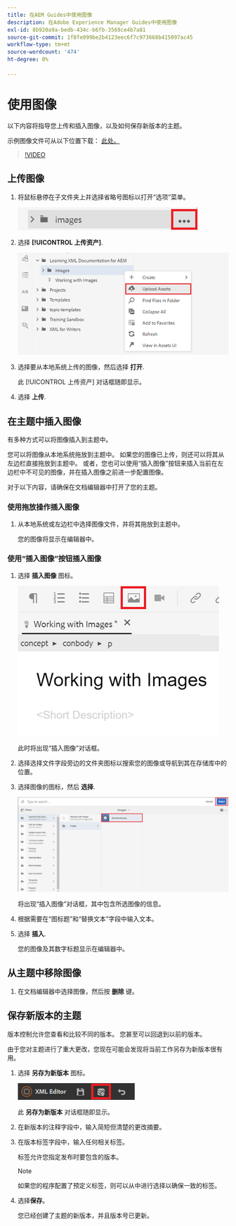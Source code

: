 ```yaml
---
title: 在AEM Guides中使用图像
description: 在Adobe Experience Manager Guides中使用图像
exl-id: 8b920a9a-bedb-434c-b6fb-3569ce4b7a81
source-git-commit: 1f8fe099be2b4123eec6f7c973668b415097ac45
workflow-type: tm+mt
source-wordcount: '474'
ht-degree: 0%

---
```


# 使用图像

以下内容将指导您上传和插入图像，以及如何保存新版本的主题。

示例图像文件可从以下位置下载： [此处。](assets/working-with-images/SignInScreen.png)

>[!VIDEO](https://video.tv.adobe.com/v/336661?quality=12&learn=on)

## 上传图像

1. 将鼠标悬停在子文件夹上并选择省略号图标以打开“选项”菜单。

   ![省略号图标](images/lesson-4/ellipses.png)

1. 选择 **[!UICONTROL 上传资产]**.

   ![上传资产](images/lesson-4/upload-assets.png)

1. 选择要从本地系统上传的图像，然后选择 **打开**.

   此 [!UICONTROL 上传资产] 对话框随即显示。

1. 选择 **上传**.

## 在主题中插入图像

有多种方式可以将图像插入到主题中。

您可以将图像从本地系统拖放到主题中。 如果您的图像已上传，则还可以将其从左边栏直接拖放到主题中。 或者，您也可以使用“插入图像”按钮来插入当前在左边栏中不可见的图像，并在插入图像之前进一步配置图像。

对于以下内容，请确保在文档编辑器中打开了您的主题。

### 使用拖放操作插入图像

1. 从本地系统或左边栏中选择图像文件，并将其拖放到主题中。

   您的图像将显示在编辑器中。

### 使用“插入图像”按钮插入图像

1. 选择 **插入图像** 图标。

   ![“插入图像”图标](images/lesson-4/insert-image.png)

   此时将出现“插入图像”对话框。

1. 选择选择文件字段旁边的文件夹图标以搜索您的图像或导航到其在存储库中的位置。
1. 选择图像的图标，然后 **选择**.

   ![选择图像](images/lesson-4/select-image-with-markings.png)

   将出现“插入图像”对话框，其中包含所选图像的信息。

1. 根据需要在“图标题”和“替换文本”字段中输入文本。
1. 选择 **插入**.

   您的图像及其数字标题显示在编辑器中。

## 从主题中移除图像

1. 在文档编辑器中选择图像，然后按 **删除** 键。

## 保存新版本的主题

版本控制允许您查看和比较不同的版本。 您甚至可以回退到以前的版本。

由于您对主题进行了重大更改，您现在可能会发现将当前工作另存为新版本很有用。

1. 选择 **另存为新版本** 图标。

   ![“另存为新版本”图标](images/common/save-as-new-version.png)

   此 **另存为新版本** 对话框随即显示。

1. 在新版本的注释字段中，输入简短但清楚的更改摘要。
1. 在版本标签字段中，输入任何相关标签。

   标签允许您指定发布时要包含的版本。

   >[!NOTE]
   > 
   > 如果您的程序配置了预定义标签，则可以从中进行选择以确保一致的标签。

1. 选择&#x200B;**保存**。

   您已经创建了主题的新版本，并且版本号已更新。
